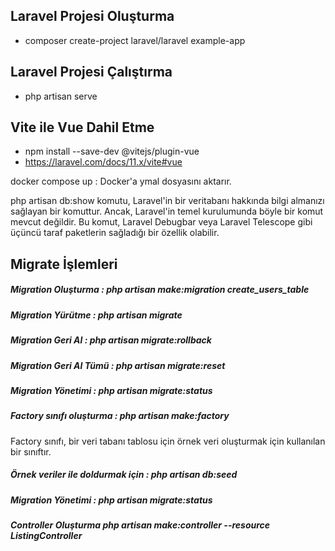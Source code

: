 ## Laravel Projesi Oluşturma

-   composer create-project laravel/laravel example-app

## Laravel Projesi Çalıştırma

-   php artisan serve

## Vite ile Vue Dahil Etme
- npm install --save-dev @vitejs/plugin-vue
- https://laravel.com/docs/11.x/vite#vue

docker compose up : Docker'a ymal dosyasını aktarır.


php artisan db:show komutu, Laravel'in bir veritabanı hakkında bilgi almanızı sağlayan bir komuttur. Ancak, Laravel'in temel kurulumunda böyle bir komut mevcut değildir. Bu komut, Laravel Debugbar veya Laravel Telescope gibi üçüncü taraf paketlerin sağladığı bir özellik olabilir.

## Migrate İşlemleri

##### Migration Oluşturma : php artisan make:migration create_users_table
##### Migration Yürütme : php artisan migrate
##### Migration Geri Al : php artisan migrate:rollback
##### Migration Geri Al Tümü : php artisan migrate:reset
##### Migration Yönetimi : php artisan migrate:status
##### Factory sınıfı oluşturma : php artisan make:factory <FactoryName>
Factory sınıfı, bir veri tabanı tablosu için örnek veri oluşturmak için kullanılan bir sınıftır.
##### Örnek veriler ile doldurmak için : php artisan db:seed
##### Migration Yönetimi : php artisan migrate:status
##### Controller Oluşturma php artisan make:controller --resource ListingController
